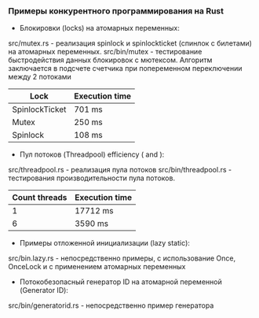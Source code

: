 ### Примеры конкурентного программирования на Rust

- Блокировки (locks) на атомарных переменных:

src/mutex.rs - реализация spinlock и spinlockticket (спинлок c билетами) на атомарных переменных.
src/bin/mutex - тестирование быстродействия данных блокировок с мютексом. Алгоритм заключается в подсчете счетчика при попеременном переключении между 2 потоками

| Lock           | Execution time |
| -------------- | -------------  |
| SpinlockTicket |     701 ms     |
| Mutex          |     250 ms     |
| Spinlock       |     108 ms     |

- Пул потоков (Threadpool) efficiency ( and ):

src/threadpool.rs - реализация пула потоков
src/bin/threadpool.rs - тестирования производительности пула потоков.

| Count threads  | Execution time |
| -------------- | -------------  |
| 1              |     17712 ms   |
| 6              |     3590 ms    |

- Примеры отложенной инициализации (lazy static):

src/bin.lazy.rs - непосредственно примеры, с использование Once, OnceLock и с применением атомарных переменных

- Потокобезопасный генератор ID на атомарной переменной (Generator ID):

src/bin/generatorid.rs - непосредственно пример генератора
